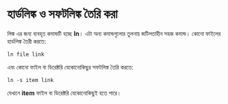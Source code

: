 # হার্ডলিঙ্ক ও সফটলিঙ্ক তৈরি করা #

লিঙ্ক এর জন্য ব্যবহৃত কমান্ডটি হচ্ছে **ln**। এটা অন্য কমান্ডগুলোর তুলনায় জটিলতাহীন সহজ কমান্ড। কোনো ফাইলের হার্ডলিঙ্ক তৈরী করতে:

```
ln file link
```

এবং কোনো ফাইল বা ডিরেক্টরি যেকোনোকিছুর সফটলিঙ্ক তৈরি করতে:

```
ln -s item link
```

যেখানে **item** ফাইল বা ডিরেক্টরি যেকোনোকিছুই হতে পারে।